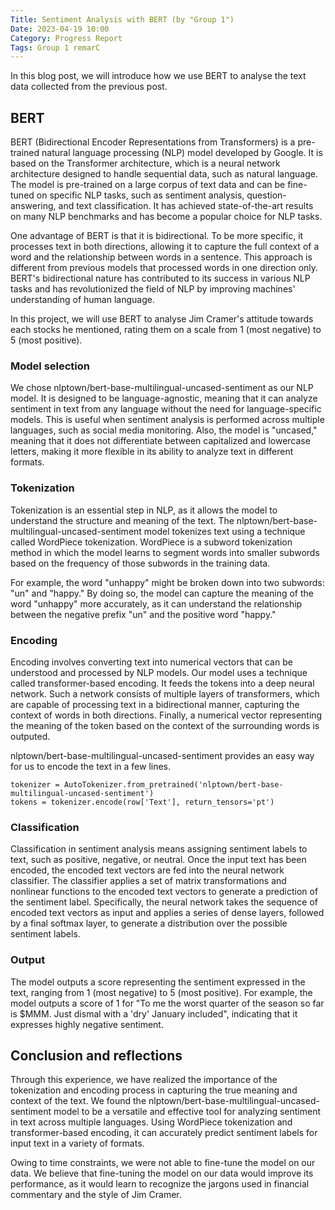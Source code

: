 ```yaml
---
Title: Sentiment Analysis with BERT (by "Group 1")
Date: 2023-04-19 10:00
Category: Progress Report
Tags: Group 1 remarC
---
```


In this blog post, we will introduce how we use BERT to analyse the text data collected from the previous post.

## BERT
BERT (Bidirectional Encoder Representations from Transformers) is a pre-trained natural language processing (NLP) model developed by Google. It is based on the Transformer architecture, which is a neural network architecture designed to handle sequential data, such as natural language. The model is pre-trained on a large corpus of text data and can be fine-tuned on specific NLP tasks, such as sentiment analysis, question-answering, and text classification. It has achieved state-of-the-art results on many NLP benchmarks and has become a popular choice for NLP tasks.

One advantage of BERT is that it is bidirectional. To be more specific, it processes text in both directions, allowing it to capture the full context of a word and the relationship between words in a sentence. This approach is different from previous models that processed words in one direction only. BERT's bidirectional nature has contributed to its success in various NLP tasks and has revolutionized the field of NLP by improving machines' understanding of human language.

In this project, we will use BERT to analyse Jim Cramer's attitude towards each stocks he mentioned, rating them on a scale from 1 (most negative) to 5 (most positive).

### Model selection
We chose nlptown/bert-base-multilingual-uncased-sentiment as our NLP model. It is designed to be language-agnostic, meaning that it can analyze sentiment in text from any language without the need for language-specific models. This is useful when sentiment analysis is performed across multiple languages, such as social media monitoring. Also, the model is "uncased," meaning that it does not differentiate between capitalized and lowercase letters, making it more flexible in its ability to analyze text in different formats.

### Tokenization
Tokenization is an essential step in NLP, as it allows the model to understand the structure and meaning of the text. The nlptown/bert-base-multilingual-uncased-sentiment model tokenizes text using a technique called WordPiece tokenization. WordPiece is a subword tokenization method in which the model learns to segment words into smaller subwords based on the frequency of those subwords in the training data.

For example, the word "unhappy" might be broken down into two subwords: "un" and "happy." By doing so, the model can capture the meaning of the word "unhappy" more accurately, as it can understand the relationship between the negative prefix "un" and the positive word "happy."

### Encoding
Encoding involves converting text into numerical vectors that can be understood and processed by NLP models. Our model uses a technique called transformer-based encoding. It feeds the tokens into a deep neural network. Such a network consists of multiple layers of transformers, which are capable of processing text in a bidirectional manner, capturing the context of words in both directions. Finally, a numerical vector representing the meaning of the token based on the context of the surrounding words is outputed.

nlptown/bert-base-multilingual-uncased-sentiment provides an easy way for us to encode the text in a few lines.

```
tokenizer = AutoTokenizer.from_pretrained('nlptown/bert-base-multilingual-uncased-sentiment')
tokens = tokenizer.encode(row['Text'], return_tensors='pt')
```

### Classification
Classification in sentiment analysis means assigning sentiment labels to text, such as positive, negative, or neutral. Once the input text has been encoded, the encoded text vectors are fed into the neural network classifier. The classifier applies a set of matrix transformations and nonlinear functions to the encoded text vectors to generate a prediction of the sentiment label. Specifically, the neural network takes the sequence of encoded text vectors as input and applies a series of dense layers, followed by a final softmax layer, to generate a distribution over the possible sentiment labels.

### Output
The model outputs a score representing the sentiment expressed in the text, ranging from 1 (most negative) to 5 (most positive). For example, the model outputs a score of 1 for "To me the worst quarter of the season so far is $MMM. Just dismal with a 'dry' January included", indicating that it expresses highly negative sentiment.

## Conclusion and reflections
Through this experience, we have realized the importance of the tokenization and encoding process in capturing the true meaning and context of the text. We found the nlptown/bert-base-multilingual-uncased-sentiment model to be a versatile and effective tool for analyzing sentiment in text across multiple languages. Using WordPiece tokenization and transformer-based encoding, it can accurately predict sentiment labels for input text in a variety of formats.

Owing to time constraints, we were not able to fine-tune the model on our data. We believe that fine-tuning the model on our data would improve its performance, as it would learn to recognize the jargons used in financial commentary and the style of Jim Cramer.